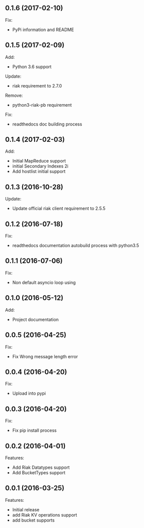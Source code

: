 ## 0.1.6 (2017-02-10)

Fix:
 
  - PyPi information and README

## 0.1.5 (2017-02-09)

Add:

  - Python 3.6 support
  
Update:

  - riak requirement to 2.7.0

Remove: 
  
  - python3-riak-pb requirement

Fix:
  - readthedocs doc building process

## 0.1.4 (2017-02-03)

Add:

  - Initial MapReduce support
  - initial Secondary Indexes 2i
  - Add hostlist initial support

## 0.1.3 (2016-10-28)

Update:

  - Update official riak client requirement to 2.5.5

## 0.1.2 (2016-07-18)

Fix:

  - readthedocs documentation autobuild process with python3.5

## 0.1.1 (2016-07-06)

Fix:

  - Non default asyncio loop using

## 0.1.0 (2016-05-12)

Add:

  - Project documentation

## 0.0.5 (2016-04-25)

Fix:

  - Fix Wrong message length error

## 0.0.4 (2016-04-20)

Fix:

  - Upload into pypi

## 0.0.3 (2016-04-20)

Fix:

  - Fix pip install process

## 0.0.2 (2016-04-01)

Features:

  - Add Riak Datatypes support
  - Add BucketTypes support

## 0.0.1 (2016-03-25)

Features:

  - Initial release
  - add Riak KV operations support
  - add bucket supports
